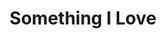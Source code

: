 ---
title : "Something I Love"
service_list:
# service item loop
- name : "Mencintai"
  image : "images/icons/web-development.png"
  
# service item loop
- name : "Menghalu"
  image : "images/icons/graphic-design.png"
  
# service item loop
- name : "Mimpi"
  image : "images/icons/dbms.png"
  


# custom style
custom_class: "" 
custom_attributes: "" 
custom_css: ""
---